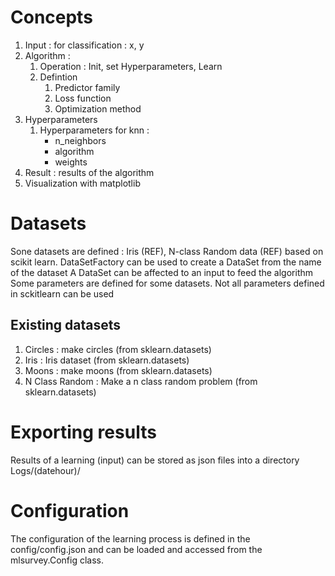 # Concepts

1. Input : for classification : x, y
1. Algorithm : 
    1. Operation : Init, set Hyperparameters, Learn
    1. Defintion
        1. Predictor family
        1. Loss function
        1. Optimization method
1. Hyperparameters
    1. Hyperparameters for knn : 
        * n_neighbors 
        * algorithm 
        * weights
1. Result : results of the algorithm
1. Visualization with matplotlib

# Datasets

Sone datasets are defined : Iris (REF), N-class Random data (REF) based on scikit learn.
DataSetFactory can be used to create a DataSet from the name of the dataset
A DataSet can be affected to an input to feed the algorithm
Some parameters are defined for some datasets. Not all parameters defined in sckitlearn can be used

## Existing datasets

1. Circles : make circles (from sklearn.datasets)
1. Iris : Iris dataset (from sklearn.datasets)
1. Moons : make moons (from sklearn.datasets)
1. N Class Random : Make a n class random problem (from sklearn.datasets)

# Exporting results

Results of a learning (input) can be stored as json files into a directory Logs/(datehour)/

# Configuration

The configuration of the learning process is defined in the config/config.json and can be loaded and accessed 
from the mlsurvey.Config class. 
